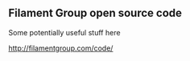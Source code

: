 ## Filament Group open source code

Some potentially useful stuff here

http://filamentgroup.com/code/